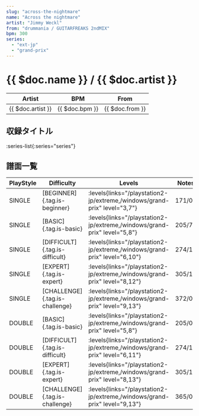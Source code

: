 ```yaml
---
slug: "across-the-nightmare"
name: "Across the nightmare"
artist: "Jimmy Weckl"
from: "drummania / GUITARFREAKS 2ndMIX"
bpm: 300
series:
  - "ext-jp"
  - "grand-prix"
---
```


# {{ $doc.name }} / {{ $doc.artist }}

|Artist|BPM|From|
|------|---|----|
|{{ $doc.artist }}|{{ $doc.bpm }}|{{ $doc.from }}|

## 収録タイトル

:series-list{:series="series"}

## 譜面一覧

|PlayStyle|Difficulty|Levels|Notes|Movie|
|---------|----------|------|-----|-----|
|SINGLE|[BEGINNER]{.tag.is-beginner}| :levels{links="/playstation2-jp/extreme,/windows/grand-prix" level="3,7"}|171/0||
|SINGLE|[BASIC]{.tag.is-basic}| :levels{links="/playstation2-jp/extreme,/windows/grand-prix" level="5,8"}|205/7||
|SINGLE|[DIFFICULT]{.tag.is-difficult}| :levels{links="/playstation2-jp/extreme,/windows/grand-prix" level="6,10"}|274/13||
|SINGLE|[EXPERT]{.tag.is-expert}| :levels{links="/playstation2-jp/extreme,/windows/grand-prix" level="8,12"}|305/12||
|SINGLE|[CHALLENGE]{.tag.is-challenge}| :levels{links="/playstation2-jp/extreme,/windows/grand-prix" level="9,13"}|372/0||
|DOUBLE|[BASIC]{.tag.is-basic}| :levels{links="/playstation2-jp/extreme,/windows/grand-prix" level="5,8"}|205/0||
|DOUBLE|[DIFFICULT]{.tag.is-difficult}| :levels{links="/playstation2-jp/extreme,/windows/grand-prix" level="6,11"}|274/10||
|DOUBLE|[EXPERT]{.tag.is-expert}| :levels{links="/playstation2-jp/extreme,/windows/grand-prix" level="8,13"}|305/14||
|DOUBLE|[CHALLENGE]{.tag.is-challenge}| :levels{links="/playstation2-jp/extreme,/windows/grand-prix" level="9,13"}|365/0||
